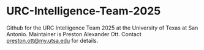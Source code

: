 # URC-Intelligence-Team-2025
Github for the URC Intelligence Team 2025 at the University of Texas at San Antonio. Maintainer is Preston Alexander Ott. Contact preston.ott@my.utsa.edu for details.
